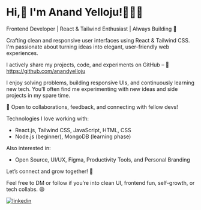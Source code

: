 # Hi,👋 I'm Anand Yelloju!👨🏻‍💼
Frontend Developer | React & Tailwind Enthusiast | Always Building 🚀

Crafting clean and responsive user interfaces using React & Tailwind CSS.
I'm passionate about turning ideas into elegant, user-friendly web experiences.

I actively share my projects, code, and experiments on GitHub –
🔗 https://github.com/anandyelloju

I enjoy solving problems, building responsive UIs, and continuously learning new tech. 
You’ll often find me experimenting with new ideas and side projects in my spare time.

💬 Open to collaborations, feedback, and connecting with fellow devs!

Technologies I love working with:
- React.js, Tailwind CSS, JavaScript, HTML, CSS 
- Node.js (beginner), MongoDB (learning phase)

Also interested in: 
- Open Source, UI/UX, Figma, Productivity Tools, and Personal Branding

Let’s connect and grow together! 🚀 

Feel free to DM or follow if you’re into clean UI, frontend fun, self-growth, or tech collabs. 😄

[![linkedin](https://img.shields.io/badge/linkedin-0A66C2?style=for-the-badge&logo=linkedin&logoColor=white)](https://www.linkedin.com/in/anandyelloju)

<!-- ## 🛠 Tech Stack

<h3>Front-end Tech</h3>

[![My Skills](https://skillicons.dev/icons?i=html,css,javascript,,react,tailwind,bootstrap)](https://skillicons.dev) --------
